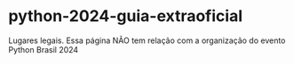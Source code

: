 # python-2024-guia-extraoficial
Lugares legais. Essa página NÃO tem relação com a organização do evento Python Brasil 2024
